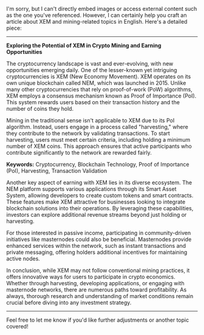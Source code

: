 I'm sorry, but I can't directly embed images or access external content such as the one you've referenced. However, I can certainly help you craft an article about XEM and mining-related topics in English. Here's a detailed piece:

---

**Exploring the Potential of XEM in Crypto Mining and Earning Opportunities**

The cryptocurrency landscape is vast and ever-evolving, with new opportunities emerging daily. One of the lesser-known yet intriguing cryptocurrencies is XEM (New Economy Movement). XEM operates on its own unique blockchain called NEM, which was launched in 2015. Unlike many other cryptocurrencies that rely on proof-of-work (PoW) algorithms, XEM employs a consensus mechanism known as Proof of Importance (PoI). This system rewards users based on their transaction history and the number of coins they hold.

Mining in the traditional sense isn't applicable to XEM due to its PoI algorithm. Instead, users engage in a process called "harvesting," where they contribute to the network by validating transactions. To start harvesting, users must meet certain criteria, including holding a minimum number of XEM coins. This approach ensures that active participants who contribute significantly to the network are rewarded fairly.

**Keywords:** Cryptocurrency, Blockchain Technology, Proof of Importance (PoI), Harvesting, Transaction Validation

Another key aspect of earning with XEM lies in its diverse ecosystem. The NEM platform supports various applications through its Smart Asset System, allowing developers to create custom tokens and smart contracts. These features make XEM attractive for businesses looking to integrate blockchain solutions into their operations. By leveraging these capabilities, investors can explore additional revenue streams beyond just holding or harvesting.

For those interested in passive income, participating in community-driven initiatives like masternodes could also be beneficial. Masternodes provide enhanced services within the network, such as instant transactions and private messaging, offering holders additional incentives for maintaining active nodes.

In conclusion, while XEM may not follow conventional mining practices, it offers innovative ways for users to participate in crypto economics. Whether through harvesting, developing applications, or engaging with masternode networks, there are numerous paths toward profitability. As always, thorough research and understanding of market conditions remain crucial before diving into any investment strategy.

---

Feel free to let me know if you'd like further adjustments or another topic covered!